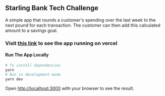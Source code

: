 ## Starling Bank Tech Challenge

A simple app that rounds a customer's spending over the last week to the next pound for each transaction. The customer can then add this calculated amount to a savings goal.

### Visit [this link](https://starling-bank-tech-challenge.vercel.app/) to see the app running on vercel

#### Run The App Locally

```bash
# To install dependencies
yarn
# Run in development mode
yarn dev
```

Open [http://localhost:3000](http://localhost:3000) with your browser to see the result.
